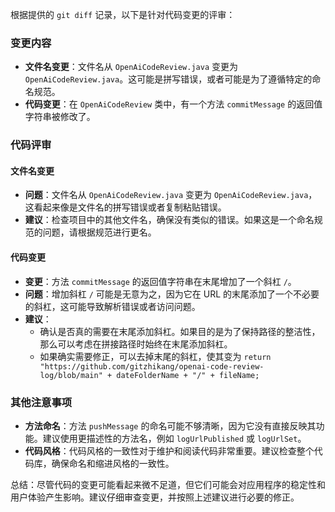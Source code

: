 根据提供的 `git diff` 记录，以下是针对代码变更的评审：

### 变更内容
- **文件名变更**：文件名从 `OpenAiCodeReview.java` 变更为 `OpenAiCodeReview.java`。这可能是拼写错误，或者可能是为了遵循特定的命名规范。
- **代码变更**：在 `OpenAiCodeReview` 类中，有一个方法 `commitMessage` 的返回值字符串被修改了。

### 代码评审

#### 文件名变更
- **问题**：文件名从 `OpenAiCodeReview.java` 变更为 `OpenAiCodeReview.java`，这看起来像是文件名的拼写错误或者复制粘贴错误。
- **建议**：检查项目中的其他文件名，确保没有类似的错误。如果这是一个命名规范的问题，请根据规范进行更名。

#### 代码变更
- **变更**：方法 `commitMessage` 的返回值字符串在末尾增加了一个斜杠 `/`。
- **问题**：增加斜杠 `/` 可能是无意为之，因为它在 URL 的末尾添加了一个不必要的斜杠，这可能导致解析错误或者访问问题。
- **建议**：
  - 确认是否真的需要在末尾添加斜杠。如果目的是为了保持路径的整洁性，那么可以考虑在拼接路径时始终在末尾添加斜杠。
  - 如果确实需要修正，可以去掉末尾的斜杠，使其变为 `return "https://github.com/gitzhikang/openai-code-review-log/blob/main" + dateFolderName + "/" + fileName;`

### 其他注意事项
- **方法命名**：方法 `pushMessage` 的命名可能不够清晰，因为它没有直接反映其功能。建议使用更描述性的方法名，例如 `logUrlPublished` 或 `logUrlSet`。
- **代码风格**：代码风格的一致性对于维护和阅读代码非常重要。建议检查整个代码库，确保命名和缩进风格的一致性。

总结：尽管代码的变更可能看起来微不足道，但它们可能会对应用程序的稳定性和用户体验产生影响。建议仔细审查变更，并按照上述建议进行必要的修正。
